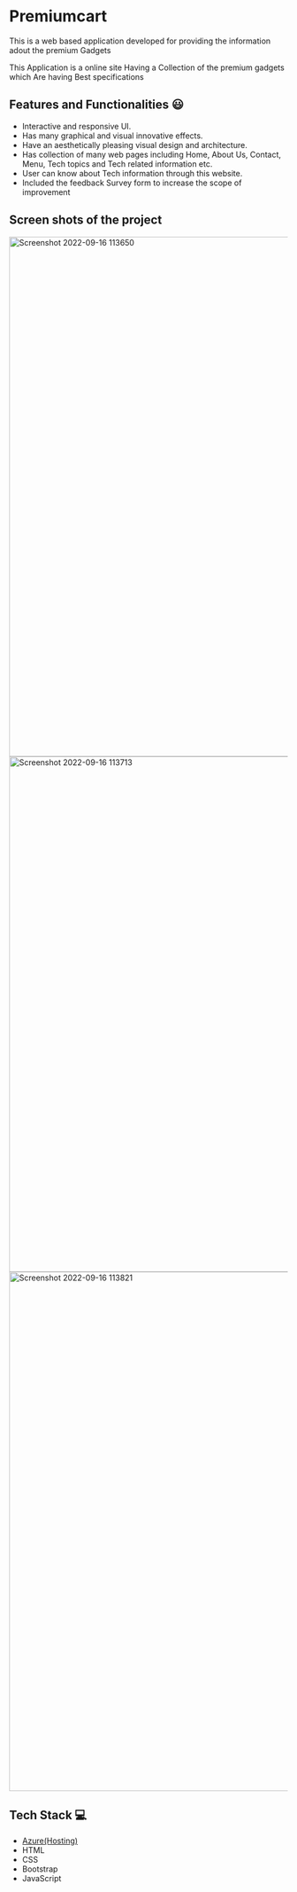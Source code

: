 # Premiumcart 
This is a web based application developed for providing the information adout the premium Gadgets

This Application is a online site Having a Collection of the premium gadgets which Are having Best specifications

## Features and Functionalities 😃

- Interactive and responsive UI.
- Has many graphical and visual innovative effects.
- Have an aesthetically pleasing visual design and architecture.
- Has collection of many web pages including Home, About Us, Contact, Menu, Tech topics and Tech related information etc.
- User can know about Tech information through this website.
- Included the feedback Survey form to increase the scope of improvement 

## Screen shots of the project

<img width="938" alt="Screenshot 2022-09-16 113650" src="https://user-images.githubusercontent.com/111648033/190569341-744ac12e-5977-40a6-85ba-dc161093be72.png">


<img width="930" alt="Screenshot 2022-09-16 113713" src="https://user-images.githubusercontent.com/111648033/190569355-f5e38ae3-ff9f-473a-85a0-08a2babce0c0.png">

<img width="937" alt="Screenshot 2022-09-16 113821" src="https://user-images.githubusercontent.com/111648033/190569367-4b99241c-e123-4249-9e12-1141026a9d22.png">


## Tech Stack 💻

- [Azure(Hosting)](https://azure.microsoft.com/en-in/features/azure-portal/)
- HTML
- CSS
- Bootstrap
- JavaScript
